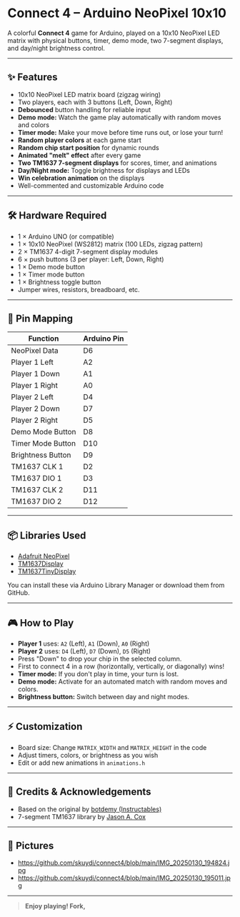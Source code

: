 # Connect 4 – Arduino NeoPixel 10x10

A colorful **Connect 4** game for Arduino, played on a 10x10 NeoPixel LED matrix with physical buttons, timer, demo mode, two 7-segment displays, and day/night brightness control.

---

## ✨ Features

- 10x10 NeoPixel LED matrix board (zigzag wiring)
- Two players, each with 3 buttons (Left, Down, Right)
- **Debounced** button handling for reliable input
- **Demo mode:** Watch the game play automatically with random moves and colors
- **Timer mode:** Make your move before time runs out, or lose your turn!
- **Random player colors** at each game start
- **Random chip start position** for dynamic rounds
- **Animated "melt" effect** after every game
- **Two TM1637 7-segment displays** for scores, timer, and animations
- **Day/Night mode:** Toggle brightness for displays and LEDs
- **Win celebration animation** on the displays
- Well-commented and customizable Arduino code

---

## 🛠️ Hardware Required

- 1 × Arduino UNO (or compatible)
- 1 × 10x10 NeoPixel (WS2812) matrix (100 LEDs, zigzag pattern)
- 2 × TM1637 4-digit 7-segment display modules
- 6 × push buttons (3 per player: Left, Down, Right)
- 1 × Demo mode button
- 1 × Timer mode button
- 1 × Brightness toggle button
- Jumper wires, resistors, breadboard, etc.

---

## 📌 Pin Mapping

| Function           | Arduino Pin   |
|--------------------|--------------|
| NeoPixel Data      | D6           |
| Player 1 Left      | A2           |
| Player 1 Down      | A1           |
| Player 1 Right     | A0           |
| Player 2 Left      | D4           |
| Player 2 Down      | D7           |
| Player 2 Right     | D5           |
| Demo Mode Button   | D8           |
| Timer Mode Button  | D10          |
| Brightness Button  | D9           |
| TM1637 CLK 1       | D2           |
| TM1637 DIO 1       | D3           |
| TM1637 CLK 2       | D11          |
| TM1637 DIO 2       | D12          |

---

## 📦 Libraries Used

- [Adafruit NeoPixel](https://github.com/adafruit/Adafruit_NeoPixel)
- [TM1637Display](https://github.com/avishorp/TM1637)
- [TM1637TinyDisplay](https://github.com/jasonacox/TM1637TinyDisplay)

You can install these via Arduino Library Manager or download them from GitHub.

---

## 🎮 How to Play

- **Player 1** uses: `A2` (Left), `A1` (Down), `A0` (Right)
- **Player 2** uses: `D4` (Left), `D7` (Down), `D5` (Right)
- Press "Down" to drop your chip in the selected column.
- First to connect 4 in a row (horizontally, vertically, or diagonally) wins!
- **Timer mode:** If you don't play in time, your turn is lost.
- **Demo mode:** Activate for an automated match with random moves and colors.
- **Brightness button:** Switch between day and night modes.

---

## ⚡ Customization

- Board size: Change `MATRIX_WIDTH` and `MATRIX_HEIGHT` in the code
- Adjust timers, colors, or brightness as you wish
- Edit or add new animations in `animations.h`

---

## 🙏 Credits & Acknowledgements

- Based on the original by [botdemy (Instructables)](https://www.instructables.com/Connect-4-Game-Using-Arduino-and-Neopixel/)
- 7-segment TM1637 library by [Jason A. Cox](https://github.com/jasonacox/TM1637TinyDisplay)

---

## 📸 Pictures

* https://github.com/skuydi/connect4/blob/main/IMG_20250130_194824.jpg
* https://github.com/skuydi/connect4/blob/main/IMG_20250130_195011.jpg
---

> **Enjoy playing! Fork,**
